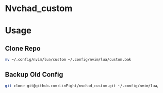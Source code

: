 # Nvchad_custom

# Usage

## Clone Repo

```sh
mv ~/.config/nvim/lua/custom ~/.config/nvim/lua/custom.bak
```

## Backup Old Config

```sh
git clone git@github.com:LinFight/nvchad_custom.git ~/.config/nvim/lua/custom
```
